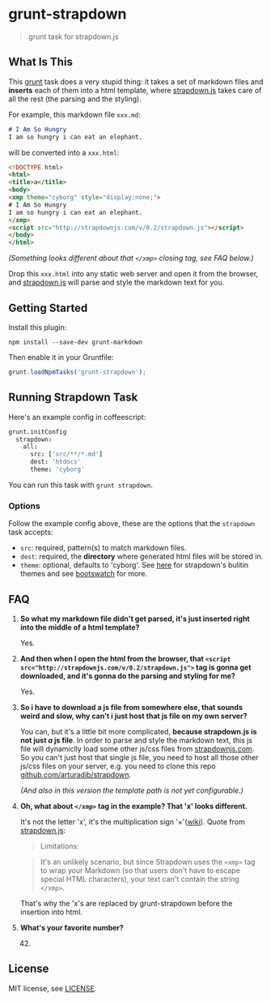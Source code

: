 # grunt-strapdown

> grunt task for strapdown.js

## What Is This
This [grunt](http://gruntjs.com/) task does a very stupid thing: it takes a set of markdown files and **inserts** each of them into a html template, where [strapdown.js][strapdown.github] takes care of all the rest (the parsing and the styling).

For example, this markdown file `xxx.md`:
```markdown
# I Am So Hungry
I am so hungry i can eat an elephant.
```
will be converted into a `xxx.html`:
```html
<!DOCTYPE html>
<html>
<title>a</title>
<body>
<xmp theme="cyborg" style="display:none;">
# I Am So Hungry
I am so hungry i can eat an elephant.
</xmp>
<script src="http://strapdownjs.com/v/0.2/strapdown.js"></script>
</body>
</html>
```
*(Something looks different about that `</xmp>` closing tag, see FAQ below.)*

Drop this `xxx.html` into any static web server and open it from the browser, and [strapdown.js][strapdown.github] will parse and style the markdown text for you.

## Getting Started
Install this plugin:
```shell
npm install --save-dev grunt-markdown
```
Then enable it in your Gruntfile:
```js
grunt.loadNpmTasks('grunt-strapdown');
```

## Running Strapdown Task
Here's an example config in coffeescript:
```coffeescript
grunt.initConfig
  strapdown:
    all:
      src: ['src/**/*.md']
      dest: 'htdocs'
      theme: 'cyborg'
```
You can run this task with `grunt strapdown`.

### Options
Follow the example config above, these are the options that the `strapdown` task accepts:

* `src`: required, pattern(s) to match markdown files.
* `dest`: required, the **directory** where generated html files will be stored in.
* `theme`: optional, defaults to 'cyborg'. See [here](https://github.com/arturadib/strapdown/tree/gh-pages/v/0.2/themes) for strapdown's bulitin themes and see [bootswatch][bootswatch] for more.

## FAQ
1.  **So what my markdown file didn't get parsed, it's just inserted right into the middle of a html template?**

    Yes.

2.  **And then when I open the html from the browser, that `<script src="http://strapdownjs.com/v/0.2/strapdown.js">` tag is gonna get downloaded, and it's gonna do the parsing and styling for me?**

    Yes.

3.  **So i have to download a js file from somewhere else, that sounds weird and slow, why can't i just host that js file on my own server?**

    You can, but it's a little bit more complicated, **because strapdown.js is not just *a* js file**. In order to parse and style the markdown text, this js file will dynamiclly load some other js/css files from [strapdownjs.com][strapdown.com]. So you can't just host that single js file, you need to host all those other js/css files on your server, e.g. you need to clone this repo [github.com/arturadib/strapdown][strapdown.github].

    *(And also in this version the template path is not yet configurable.)*

4.  **Oh, what about `</xmp>` tag in the example? That 'x' looks different.**

    It's not the letter 'x', it's the multiplication sign '×'([wiki](http://en.wikipedia.org/wiki/Multiplication_sign)). Quote from [strapdown.js][strapdown.github]:

      > Limitations:

      > It's an unlikely scenario, but since Strapdown uses the `<xmp>` tag to wrap your Markdown (so that users don't have to escape special HTML characters), your text can't contain the string `</xmp>`.

    That's why the 'x's are replaced by grunt-strapdown before the insertion into html.

5.  **What's your favorite number?**

    42.

## License
MIT license, see [LICENSE](LICENSE).


[strapdown.com]: http://strapdownjs.com
[strapdown.github]: https://github.com/arturadib/strapdown
[bootswatch]: https://github.com/thomaspark/bootswatch/
